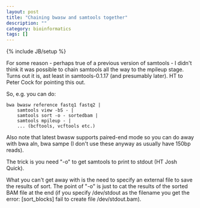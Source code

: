```yaml
---
layout: post
title: "Chaining bwasw and samtools together"
description: ""
category: bioinformatics
tags: []
---
```

{% include JB/setup %}

For some reason - perhaps true of a previous version of samtools - I didn't think it was possible to chain samtools all the way to the mpileup stage. Turns out it is, ast least in samtools-0.1.17 (and presumably later). HT to Peter Cock for pointing this out.

So, e.g. you can do:

	bwa bwasw reference fastq1 fastq2 |
		samtools view -bS - |
		samtools sort -o - sortedbam |
		samtools mpileup - | 
		... (bcftools, vcftools etc.)

Also note that latest bwasw supports paired-end mode so you can do away with bwa aln, bwa sampe (I don't use these anyway as usually have 150bp reads).

The trick is you need "-o" to get samtools to print to stdout (HT Josh Quick).

What you can't get away with is the need to specify an external file to save the results of sort. The point of "-o" is just to cat the results of the sorted BAM file at the end (if you specify /dev/stdout as the filename you get the error: [sort_blocks] fail to create file /dev/stdout.bam).



